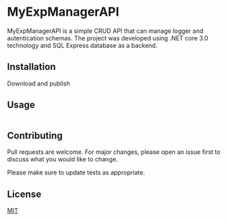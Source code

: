 # MyExpManagerAPI
MyExpManagerAPI is a simple CRUD API that can manage logger and autentication schemas.
The project was developed using .NET core 3.0 technology and SQL Express database as a backend.

## Installation

Download and publish
## Usage

```swagger

```

## Contributing
Pull requests are welcome. For major changes, please open an issue first to discuss what you would like to change.

Please make sure to update tests as appropriate.

## License
[MIT](https://choosealicense.com/licenses/mit/)
